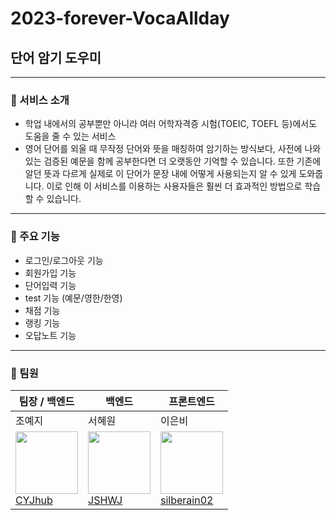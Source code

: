 
# 2023-forever-VocaAllday
## 단어 암기 도우미
------------
### 📌 서비스 소개 
- 학업 내에서의 공부뿐만 아니라 여러 어학자격증 시험(TOEIC, TOEFL 등)에서도 도움을 줄 수 있는 서비스
- 영어 단어를 외울 때 무작정 단어와 뜻을 매칭하여 암기하는 방식보다, 사전에 나와있는 검증된 예문을 함께 공부한다면 더 오랫동안 기억할 수 있습니다. 
  또한 기존에 알던 뜻과 다르게 실제로 이 단어가 문장 내에 어떻게 사용되는지 알 수 있게 도와줍니다. 
  이로 인해 이 서비스를 이용하는 사용자들은 훨씬 더 효과적인 방법으로 학습할 수 있습니다.

------------
### 📌 주요 기능
- 로그인/로그아웃 기능
- 회원가입 기능
- 단어입력 기능
- test 기능 (예문/영한/한영)
- 채점 기능
- 랭킹 기능
- 오답노트 기능

------------
### 📌 팀원
| 팀장 / 백엔드 | 백엔드 | 프론트엔드 | 
| --- | --- | --- |
| 조예지 | 서혜원 | 이은비 |
|  <img src="https://avatars.githubusercontent.com/u/81136546?v=4" width="100px" height="100px"><br> <a href="https://github.com/CYJhub">CYJhub</a> | <img src="https://avatars.githubusercontent.com/u/81088222?v=4" width="100px" height="100px"><br/><a href="https://github.com/JSHWJ">JSHWJ</a> | <img src="https://avatars.githubusercontent.com/u/108103346?v=4" width="100px" height="100px"><br><a href="https://github.com/silberain02">silberain02</a> |
